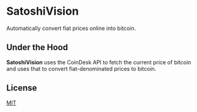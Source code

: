 # SatoshiVision

Automatically convert fiat prices online into bitcoin.

## Under the Hood

**SatoshiVision** uses the CoinDesk API to fetch the current price of bitcoin and uses that to convert fiat-denominated prices to bitcoin.

## License

[MIT](https://opensource.org/licenses/MIT)
